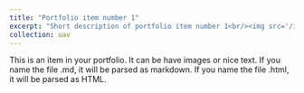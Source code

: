 ```yaml
---
title: "Portfolio item number 1"
excerpt: "Short description of portfolio item number 1<br/><img src='/images/500x300.png'>"
collection: uav
---
```


This is an item in your portfolio. It can be have images or nice text. If you name the file .md, it will be parsed as markdown. If you name the file .html, it will be parsed as HTML. 
